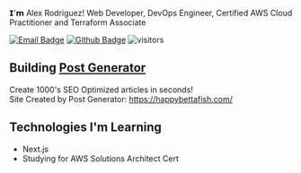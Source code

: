 𝗜'𝗺 Alex Rodriguez! Web Developer, DevOps Engineer, Certified AWS Cloud Practitioner and Terraform Associate

[![Email Badge](https://img.shields.io/badge/-Email-c14438?style=flat-square&logo=Gmail&logoColor=white&link=mailto:contact@alexrodriguez.io)](mailto:contact@alexrodriguez.io)
[![Github Badge](https://img.shields.io/badge/-Github-232323?style=flat-square&logo=Github&logoColor=white&link=https://github.com/alexrdrgz)](https://github.com/alexrdrgz)
![visitors](https://visitor-badge.laobi.icu/badge?page_id=alexrdrgz)

## Building [Post Generator](https://postgenerator.co)
Create 1000's SEO Optimized articles in seconds! </br> Site Created by Post Generator: https://happybettafish.com/

## Technologies I'm Learning
- Next.js
- Studying for AWS Solutions Architect Cert
   
